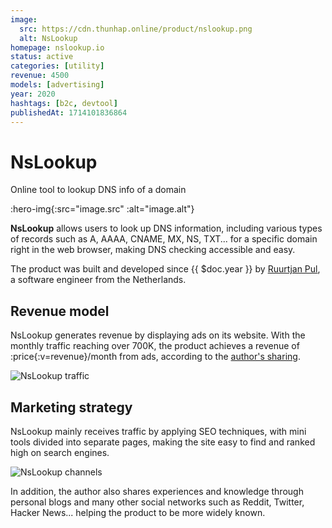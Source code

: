 ```yaml
---
image:
  src: https://cdn.thunhap.online/product/nslookup.png
  alt: NsLookup
homepage: nslookup.io
status: active
categories: [utility]
revenue: 4500
models: [advertising]
year: 2020
hashtags: [b2c, devtool]
publishedAt: 1714101836864
---
```


# NsLookup

Online tool to lookup DNS info of a domain

:hero-img{:src="image.src" :alt="image.alt"}

__NsLookup__ allows users to look up DNS information, including various types of records such as A, AAAA, CNAME, MX, NS, TXT... for a specific domain right in the web browser, making DNS checking accessible and easy.

The product was built and developed since {{ $doc.year }} by [Ruurtjan Pul](https://twitter.com/Ruurtjan), a software engineer from the Netherlands.

## Revenue model

NsLookup generates revenue by displaying ads on its website. With the monthly traffic reaching over 700K, the product achieves a revenue of :price{:v=revenue}/month from ads, according to the [author's sharing](https://www.nslookup.io/blog/i-quit-my-job/).

![NsLookup traffic](https://cdn.thunhap.online/product/nslookup+traffic.png)

## Marketing strategy

NsLookup mainly receives traffic by applying SEO techniques, with mini tools divided into separate pages, making the site easy to find and ranked high on search engines.

![NsLookup channels](https://cdn.thunhap.online/product/nslookup+channels.png)

In addition, the author also shares experiences and knowledge through personal blogs and many other social networks such as Reddit, Twitter, Hacker News... helping the product to be more widely known.
